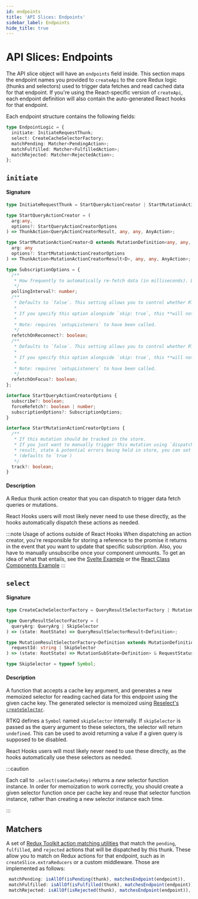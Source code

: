 ```yaml
---
id: endpoints
title: 'API Slices: Endpoints'
sidebar_label: Endpoints
hide_title: true
---
```


# API Slices: Endpoints

The API slice object will have an `endpoints` field inside. This section maps the endpoint names you provided to `createApi` to the core Redux logic (thunks and selectors) used to trigger data fetches and read cached data for that endpoint. If you're using the React-specific version of `createApi`, each endpoint definition will also contain the auto-generated React hooks for that endpoint.

Each endpoint structure contains the following fields:

```ts
type EndpointLogic = {
  initiate: InitiateRequestThunk;
  select: CreateCacheSelectorFactory;
  matchPending: Matcher<PendingAction>;
  matchFulfilled: Matcher<FulfilledAction>;
  matchRejected: Matcher<RejectedAction>;
};
```

## `initiate`

#### Signature

```ts
type InitiateRequestThunk = StartQueryActionCreator | StartMutationActionCreator;

type StartQueryActionCreator = (
  arg:any,
  options?: StartQueryActionCreatorOptions
) => ThunkAction<QueryActionCreatorResult, any, any, AnyAction>;

type StartMutationActionCreator<D extends MutationDefinition<any, any, any, any>> = (
  arg: any
  options?: StartMutationActionCreatorOptions
) => ThunkAction<MutationActionCreatorResult<D>, any, any, AnyAction>;

type SubscriptionOptions = {
  /**
   * How frequently to automatically re-fetch data (in milliseconds). Defaults to `0` (off).
   */
  pollingInterval?: number;
  /**
   * Defaults to `false`. This setting allows you to control whether RTK Query will try to refetch all subscribed queries after regaining a network connection.
   *
   * If you specify this option alongside `skip: true`, this **will not be evaluated** until `skip` is false.
   *
   * Note: requires `setupListeners` to have been called.
   */
  refetchOnReconnect?: boolean;
  /**
   * Defaults to `false`. This setting allows you to control whether RTK Query will try to refetch all subscribed queries after the application window regains focus.
   *
   * If you specify this option alongside `skip: true`, this **will not be evaluated** until `skip` is false.
   *
   * Note: requires `setupListeners` to have been called.
   */
  refetchOnFocus?: boolean;
};

interface StartQueryActionCreatorOptions {
  subscribe?: boolean;
  forceRefetch?: boolean | number;
  subscriptionOptions?: SubscriptionOptions;
}

interface StartMutationActionCreatorOptions {
  /**
   * If this mutation should be tracked in the store.
   * If you just want to manually trigger this mutation using `dispatch` and don't care about the
   * result, state & potential errors being held in store, you can set this to false.
   * (defaults to `true`)
   */
  track?: boolean;
}
```

#### Description

A Redux thunk action creator that you can dispatch to trigger data fetch queries or mutations.

React Hooks users will most likely never need to use these directly, as the hooks automatically dispatch these actions as needed.

:::note Usage of actions outside of React Hooks
When dispatching an action creator, you're responsible for storing a reference to the promise it returns in the event that you want to update that specific subscription. Also, you have to manually unsubscribe once your component unmounts. To get an idea of what that entails, see the [Svelte Example](../../../examples/svelte) or the [React Class Components Example](../../../examples/react-class-components)
:::

## `select`

#### Signature

```ts
type CreateCacheSelectorFactory = QueryResultSelectorFactory | MutationResultSelectorFactory;

type QueryResultSelectorFactory = (
  queryArg: QueryArg | SkipSelector
) => (state: RootState) => QueryResultSelectorResult<Definition>;

type MutationResultSelectorFactory<Definition extends MutationDefinition<any, any, any, any>, RootState> = (
  requestId: string | SkipSelector
) => (state: RootState) => MutationSubState<Definition> & RequestStatusFlags;

type SkipSelector = typeof Symbol;
```

#### Description

A function that accepts a cache key argument, and generates a new memoized selector for reading cached data for this endpoint using the given cache key. The generated selector is memoized using [Reselect's `createSelector`](https://redux-toolkit.js.org/api/createSelector).

RTKQ defines a `Symbol` named `skipSelector` internally. If `skipSelector` is passed as the query argument to these selectors, the selector will return `undefined`. This can be used to avoid returning a value if a given query is supposed to be disabled.

React Hooks users will most likely never need to use these directly, as the hooks automatically use these selectors as needed.

:::caution

Each call to `.select(someCacheKey)` returns a _new_ selector function instance. In order for memoization to work correctly, you should create a given selector function once per cache key and reuse that selector function instance, rather than creating a new selector instance each time.

:::

## Matchers

A set of [Redux Toolkit action matching utilities](https://redux-toolkit.js.org/api/matching-utilities) that match the `pending`, `fulfilled`, and `rejected` actions that will be dispatched by this thunk. These allow you to match on Redux actions for that endpoint, such as in `createSlice.extraReducers` or a custom middleware. Those are implemented as follows:

```ts
 matchPending: isAllOf(isPending(thunk), matchesEndpoint(endpoint)),
 matchFulfilled: isAllOf(isFulfilled(thunk), matchesEndpoint(endpoint)),
 matchRejected: isAllOf(isRejected(thunk), matchesEndpoint(endpoint)),
```
